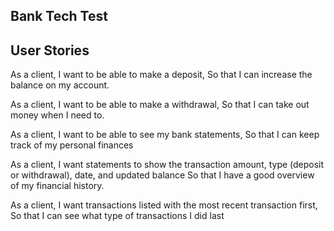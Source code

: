 ## Bank Tech Test

## User Stories
As a client,
I want to be able to make a deposit, 
So that I can increase the balance on my account.

As a client, 
I want to be able to make a withdrawal,
So that I can take out money when I need to.

As a client,
I want to be able to see my bank statements,
So that I can keep track of my personal finances

As a client,
I want statements to show the transaction amount, type (deposit or withdrawal), date, and updated balance
So that I have a good overview of my financial history.

As a client, 
I want transactions listed with the most recent transaction first,
So that I can see what type of transactions I did last